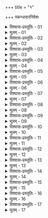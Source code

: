 +++
title = "१"

+++
स्कन्धावारनिवेशः  

<details><summary>विश्वास-प्रस्तुतिः - 01</summary>

01 वास्तुकप्रशस्ते वास्तुनि नायकवर्धकि मौहूर्तिकाः स्कन्धावारं, वृत्तं दीर्घं चतुर्ऽश्रं वा भूमिवशेन वा, चतुर्द्वारं षट्पथं नवसंस्थानं मापयेयुः खातवप्रसालद्वाराट्टालकसम्पन्नं भये स्थाने च
</details>

<details><summary>मूलम् - 01</summary>

01 वास्तुकप्रशस्ते वास्तुनि नायकवर्धकि मौहूर्तिकाः स्कन्धावारं, वृत्तं दीर्घं चतुर्ऽश्रं वा भूमिवशेन वा, चतुर्द्वारं षट्पथं नवसंस्थानं मापयेयुः खातवप्रसालद्वाराट्टालकसम्पन्नं भये स्थाने च
</details>

<details><summary>विश्वास-प्रस्तुतिः - 02</summary>

02 मध्यमस्य उत्तरे नवभागे राजवास्तुकं धनुःशतायामं अर्धविस्तारं, पश्चिमार्धे तस्यान्तःपुरम्
</details>

<details><summary>मूलम् - 02</summary>

02 मध्यमस्य उत्तरे नवभागे राजवास्तुकं धनुःशतायामं अर्धविस्तारं, पश्चिमार्धे तस्यान्तःपुरम्
</details>

<details><summary>विश्वास-प्रस्तुतिः - 03</summary>

03 अन्तर्वंशिकसैन्यं चान्ते निविशेत
</details>

<details><summary>मूलम् - 03</summary>

03 अन्तर्वंशिकसैन्यं चान्ते निविशेत
</details>

<details><summary>विश्वास-प्रस्तुतिः - 04</summary>

04 पुरस्ताद् उपस्थानं, दक्षिणतः कोशशासनकार्यकरणानि, वामतो राजाउपवाह्यानां हस्त्य्ऽश्वरथानां स्थानम्
</details>

<details><summary>मूलम् - 04</summary>

04 पुरस्ताद् उपस्थानं, दक्षिणतः कोशशासनकार्यकरणानि, वामतो राजाउपवाह्यानां हस्त्य्ऽश्वरथानां स्थानम्
</details>

<details><summary>विश्वास-प्रस्तुतिः - 05</summary>

05 अतो धनुःशतान्तराश्चत्वारः शकटमेथीप्रततिस्तम्भसालपरिक्षेपाः
</details>

<details><summary>मूलम् - 05</summary>

05 अतो धनुःशतान्तराश्चत्वारः शकटमेथीप्रततिस्तम्भसालपरिक्षेपाः
</details>

<details><summary>विश्वास-प्रस्तुतिः - 06</summary>

06 प्रथमे पुरस्तान् मन्त्रिपुरोहितौ, दण्षिणतः कोष्ठागारं महानसं च, वामतः कुप्यायुधागारम्
</details>

<details><summary>मूलम् - 06</summary>

06 प्रथमे पुरस्तान् मन्त्रिपुरोहितौ, दण्षिणतः कोष्ठागारं महानसं च, वामतः कुप्यायुधागारम्
</details>

<details><summary>विश्वास-प्रस्तुतिः - 07</summary>

07 द्वितीये मौलभृतानां स्थानं अश्वरथानां सेनापतेश्च
</details>

<details><summary>मूलम् - 07</summary>

07 द्वितीये मौलभृतानां स्थानं अश्वरथानां सेनापतेश्च
</details>

<details><summary>विश्वास-प्रस्तुतिः - 08</summary>

08 तृतीये हस्तिनः श्रेण्यः प्रशास्ता च
</details>

<details><summary>मूलम् - 08</summary>

08 तृतीये हस्तिनः श्रेण्यः प्रशास्ता च
</details>

<details><summary>विश्वास-प्रस्तुतिः - 09</summary>

09 चतुर्थे विष्टिर्नायको मित्रामित्राटवीबलं स्वपुरुषाधिष्ठितम्
</details>

<details><summary>मूलम् - 09</summary>

09 चतुर्थे विष्टिर्नायको मित्रामित्राटवीबलं स्वपुरुषाधिष्ठितम्
</details>

<details><summary>विश्वास-प्रस्तुतिः - 10</summary>

10 वणिजो रूपाजीवाश्चानुमहापथम्
</details>

<details><summary>मूलम् - 10</summary>

10 वणिजो रूपाजीवाश्चानुमहापथम्
</details>

<details><summary>विश्वास-प्रस्तुतिः - 11</summary>

11 बाह्यतो लुब्धकश्वगणिनः सतूर्याग्नयः, गूढाश्चारक्षाः
</details>

<details><summary>मूलम् - 11</summary>

11 बाह्यतो लुब्धकश्वगणिनः सतूर्याग्नयः, गूढाश्चारक्षाः
</details>

<details><summary>विश्वास-प्रस्तुतिः - 12</summary>

12 शत्रूणां आपाते कूपकूटावपातकण्टकिनीश्च स्थापयेत्
</details>

<details><summary>मूलम् - 12</summary>

12 शत्रूणां आपाते कूपकूटावपातकण्टकिनीश्च स्थापयेत्
</details>

<details><summary>विश्वास-प्रस्तुतिः - 13</summary>

13 अष्टादशवर्गाणां आरक्षविपर्यासं कारयेत्
</details>

<details><summary>मूलम् - 13</summary>

13 अष्टादशवर्गाणां आरक्षविपर्यासं कारयेत्
</details>

<details><summary>विश्वास-प्रस्तुतिः - 14</summary>

14 दिवायामं च कारयेद् अपसर्पज्ञानार्थम्
</details>

<details><summary>मूलम् - 14</summary>

14 दिवायामं च कारयेद् अपसर्पज्ञानार्थम्
</details>

<details><summary>विश्वास-प्रस्तुतिः - 15</summary>

15 विवादसौरिकसमाजद्यूतवारणं च कारयेत्, मुद्रारक्षणं च
</details>

<details><summary>मूलम् - 15</summary>

15 विवादसौरिकसमाजद्यूतवारणं च कारयेत्, मुद्रारक्षणं च
</details>

<details><summary>विश्वास-प्रस्तुतिः - 16</summary>

16 सेनानिवृत्तं आयुधीयं अशासनं शून्यपालो बध्नीयात्
</details>

<details><summary>मूलम् - 16</summary>

16 सेनानिवृत्तं आयुधीयं अशासनं शून्यपालो बध्नीयात्
</details>

<details><summary>विश्वास-प्रस्तुतिः - 17</summary>

17ab पुरस्ताद् अध्वनः सम्यक्प्रशास्ता रक्षणानि च ।  
17chd यायाद् वर्धकिविष्टिभ्यां उदकानि च कारयेत्  (इति)
</details>

<details><summary>मूलम् - 17</summary>

17ab पुरस्ताद् अध्वनः सम्यक्प्रशास्ता रक्षणानि च ।  
17chd यायाद् वर्धकिविष्टिभ्यां उदकानि च कारयेत्  (इति)
</details>
